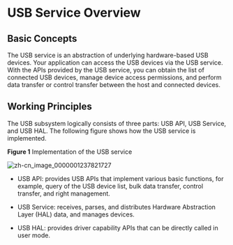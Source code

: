 # USB Service Overview

<!--Kit: Basic Services Kit-->
<!--Subsystem: USB-->
<!--Owner: @hwymlgitcode-->
<!--Designer: @w00373942-->
<!--Tester: @dong-dongzhen-->
<!--Adviser: @w_Machine_cc-->

## Basic Concepts

The USB service is an abstraction of underlying hardware-based USB devices. Your application can access the USB devices via the USB service. With the APIs provided by the USB service, you can obtain the list of connected USB devices, manage device access permissions, and perform data transfer or control transfer between the host and connected devices.


## Working Principles

The USB subsystem logically consists of three parts: USB API, USB Service, and USB HAL. The following figure shows how the USB service is implemented.

**Figure 1** Implementation of the USB service

![zh-cn_image_0000001237821727](figures/zh-cn_image_0000001237821727.png)

- USB API: provides USB APIs that implement various basic functions, for example, query of the USB device list, bulk data transfer, control transfer, and right management.

- USB Service: receives, parses, and distributes Hardware Abstraction Layer \(HAL\) data, and manages devices.

- USB HAL: provides driver capability APIs that can be directly called in user mode.
